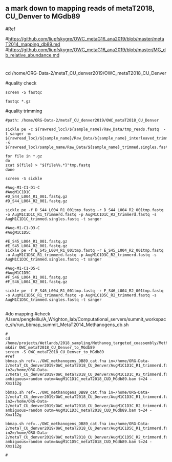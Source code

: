 ## a mark down to mapping reads of metaT2018, CU_Denver to MGdb89 

#Ref 

#https://github.com/liupfskygre/OWC_metaG16_ana2019/blob/master/metaT2014_mapping_db89.md
#https://github.com/liupfskygre/OWC_metaG16_ana2019/blob/master/MG_db_relative_abundance.md
#
cd /home/ORG-Data-2/metaT_CU_denver2019/OWC_metaT2018_CU_Denver

#quality check
```
screen -S fastqc

fastqc *.gz
```

#quality trimming
```
#path: /home/ORG-Data-2/metaT_CU_denver2019/OWC_metaT2018_CU_Denver

sickle pe -c ${rawread_loc}/${sample_name}/Raw_Data/tmp_reads.fastq  -t sanger -m ${rawread_loc}/${sample_name}/Raw_Data/${sample_name}_interleaved_trimmed.fastq  -s ${rawread_loc}/sample_name/Raw_Data/${sample_name}_trimmed.singles.fastq

for file in *.gz 
do 
zcat ${file} > "${file%%.*}"tmp.fastq
done

screen -S sickle

#Aug-M1-C1-D1-C
#AugM1C1D1C
#D_S44_L004_R1_001.fastq.gz
#D_S44_L004_R2_001.fastq.gz

sickle pe -f D_S44_L004_R1_001tmp.fastq -r D_S44_L004_R2_001tmp.fastq -o AugM1C1D1C_R1_trimmerd.fastq -p AugM1C1D1C_R2_trimmerd.fastq -s AugM1C1D1C_trimmed.singles.fastq -t sanger 
 
#Aug-M1-C1-D3-C
#AugM1C1D5C

#E_S45_L004_R1_001.fastq.gz
#E_S45_L004_R2_001.fastq.gz
sickle pe -f E_S45_L004_R1_001tmp.fastq -r E_S45_L004_R2_001tmp.fastq -o AugM1C1D3C_R1_trimmerd.fastq -p AugM1C1D3C_R2_trimmerd.fastq -s AugM1C1D3C_trimmed.singles.fastq -t sanger 

#Aug-M1-C1-D5-C
#AugM1C1D5C
#F_S46_L004_R1_001.fastq.gz
#F_S46_L004_R2_001.fastq.gz

sickle pe -f F_S46_L004_R1_001tmp.fastq -r F_S46_L004_R2_001tmp.fastq -o AugM1C1D5C_R1_trimmerd.fastq -p AugM1C1D5C_R2_trimmerd.fastq -s AugM1C1D5C_trimmed.singles.fastq -t sanger 


```

#do mapping
#check /Users/pengfeiliu/A_Wrighton_lab/Computational_servers/summit_workspace_sh/run_bbmap_summit_MetaT2014_Methanogens_db.sh
```
#
cd /home/projects/Wetlands/2018_sampling/Methanog_targeted_coassembly/Methanogens_final_dRep_clean_db
mkdir OWC_metaT2018_CU_Denver_to_MGdb89
screen -S OWC_metaT2018_CU_Denver_to_MGdb89
#ref
bbmap.sh ref=../OWC_methanogens_DB89_cat.fna in=/home/ORG-Data-2/metaT_CU_denver2019/OWC_metaT2018_CU_Denver/AugM1C1D1C_R1_trimmerd.fastq in2=/home/ORG-Data-2/metaT_CU_denver2019/OWC_metaT2018_CU_Denver/AugM1C1D1C_R2_trimmerd.fastq ambiguous=random outm=AugM1C1D1C_metaT2018_CUD_MGdb89.bam t=24 -Xmx112g

bbmap.sh ref=../OWC_methanogens_DB89_cat.fna in=/home/ORG-Data-2/metaT_CU_denver2019/OWC_metaT2018_CU_Denver/AugM1C1D3C_R1_trimmerd.fastq in2=/home/ORG-Data-2/metaT_CU_denver2019/OWC_metaT2018_CU_Denver/AugM1C1D3C_R2_trimmerd.fastq ambiguous=random outm=AugM1C1D3C_metaT2018_CUD_MGdb89.bam t=24 -Xmx112g

bbmap.sh ref=../OWC_methanogens_DB89_cat.fna in=/home/ORG-Data-2/metaT_CU_denver2019/OWC_metaT2018_CU_Denver/AugM1C1D5C_R1_trimmerd.fastq in2=/home/ORG-Data-2/metaT_CU_denver2019/OWC_metaT2018_CU_Denver/AugM1C1D5C_R2_trimmerd.fastq ambiguous=random outm=AugM1C1D5C_metaT2018_CUD_MGdb89.bam t=24 -Xmx112g

#

```
